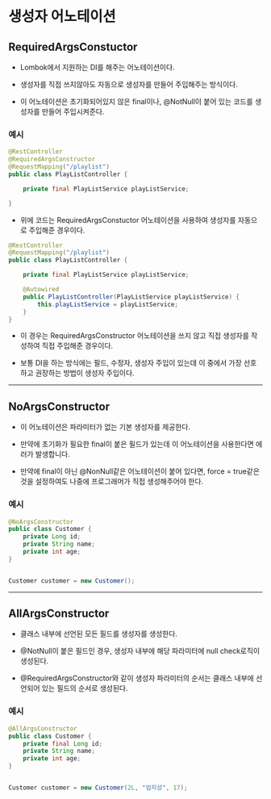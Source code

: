 # 생성자 어노테이션
## RequiredArgsConstuctor
* Lombok에서 지원하는 DI를 해주는 어노테이션이다.

* 생성자를 직접 쓰지않아도 자동으로 생성자를 만들어 주입해주는 방식이다.

* 이 어노테이션은 초기화되어있지 않은 final이나, @NotNull이 붙어 있는 코드를 생성자를 만들어 주입시켜준다.

### 예시 
```java
@RestController
@RequiredArgsConstructor
@RequestMapping("/playlist")
public class PlayListController {

    private final PlayListService playListService;

}
```
* 위에 코드는 RequiredArgsConstuctor 어노테이션을 사용하여 생성자를 자동으로 주입해준 경우이다.

```java
@RestController
@RequestMapping("/playlist")
public class PlayListController {

    private final PlayListService playListService;

    @Autowired
    public PlayListController(PlayListService playListService) {
        this.playListService = playListService;
    }
}
```
* 이 경우는 RequiredArgsConstructor 어노테이션을 쓰지 않고 직접 생성자를 작성하여 직접 주입해준 경우이다.

* 보통 DI을 하는 방식에는 필드, 수정자, 생성자 주입이 있는데 이 중에서 가장 선호하고 권장하는 방법이 생성자 주입이다.
---
## NoArgsConstructor
* 이 어노테이션은 파라미터가 없는 기본 생성자를 제공한다.

* 만약에 초기화가 필요한 final이 붙은 필드가 있는데 이 어노테이션을 사용한다면 에러가 발생합니다.

* 만약에 final이 아닌 @NonNull같은 어노테이션이 붙어 있다면, force = true같은 것을 설정하여도 나중에 프로그래머가 직접 생성해주어야 한다.

### 예시
```java
@NoArgsConstructor
public class Customer {
    private Long id;
    private String name;
    private int age;
}


Customer customer = new Customer();
```
---
## AllArgsConstructor
* 클래스 내부에 선언된 모든 필드를 생성자를 생성한다.

* @NotNull이 붙은 필드인 경우, 생성자 내부에 해당 파라미터에 null check로직이 생성된다.

* @RequiredArgsConstructor와 같이 생성자 파라미터의 순서는 클래스 내부에 선언되어 있는 필드의 순서로 생성된다.

### 예시
```java
@AllArgsConstructor
public class Customer {
    private final Long id;
    private String name;
    private int age;
}


Customer customer = new Customer(2L, "엄지성", 17);
```